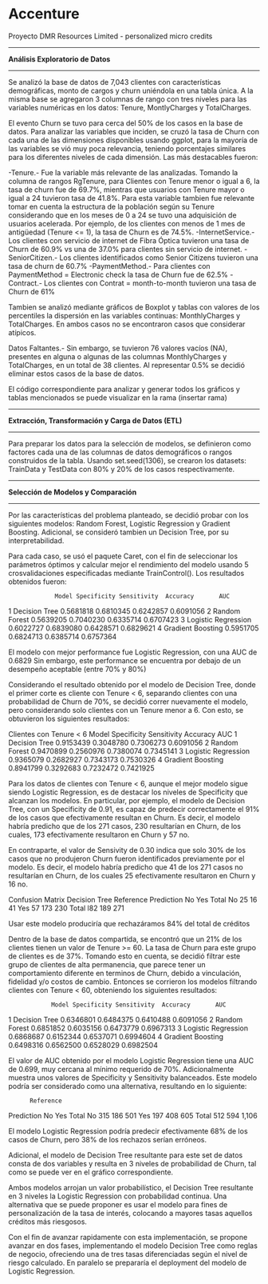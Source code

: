 # Accenture
Proyecto DMR Resources Limited - personalized micro credits

**********************************
**Análisis Exploratorio de Datos**
**********************************
Se analizó la base de datos de 7,043 clientes con características demográficas, monto de cargos y churn uniéndola en una tabla única. A la misma base se agregaron 3 columnas de rango con tres niveles para las variables numéricas en los datos: Tenure, MontlyCharges y TotalCharges.

El evento Churn se tuvo para cerca del 50% de los casos en la base de datos. Para analizar las variables que inciden, se cruzó la tasa de Churn con cada una de las dimensiones disponibles usando ggplot, para la mayoría de las variables se vió muy poca relevancia, teniendo porcentajes similares para los diferentes niveles de cada dimensión.
Las más destacables fueron:

-Tenure.- Fue la variable más relevante de las analizadas. Tomando la columna de rangos RgTenure, para Clientes con Tenure menor o igual a 6, la tasa de churn fue de 69.7%, mientras que usuarios con Tenure mayor o igual a 24 tuvieron tasa de 41.8%. Para esta variable tambien fue relevante tomar en cuenta la estructura de la población según su Tenure considerando que en los meses de 0 a 24 se tuvo una adquisición de usuarios acelerada. Por ejemplo, de los clientes con menos de 1 mes de antigüedad (Tenure <= 1), la tasa de Churn es de 74.5%.
-InternetService.- Los clientes con servicio de internet de Fibra Óptica tuvieron una tasa de Churn de 60.9% vs una de 37.0% para clientes sin servicio de internet.
-SeniorCitizen.- Los clientes identificados como Senior Citizens tuvieron una tasa de churn de 60.7%
-PaymentMethod.- Para clientes con PaymentMethod = Electronic check la tasa de Churn fue de 62.5%
-Contract.- Los clientes con Contrat = month-to-month tuvieron una tasa de Churn de 61%

Tambien se analizó mediante gráficos de Boxplot y tablas con valores de los percentiles la dispersión en las variables continuas: MonthlyCharges y TotalCharges. En ambos casos no se encontraron casos que considerar atípicos.

Datos Faltantes.- Sin embargo, se tuvieron 76 valores vacíos (NA), presentes en alguna o algunas de las columnas MonthlyCharges y TotalCharges, en un total de 38 clientes. Al representar 0.5% se decidió eliminar estos casos de la base de datos.

El código correspondiente para analizar y generar todos los gráficos y tablas mencionados se puede visualizar en la rama (insertar rama)


*****************************************************
**Extracción, Transformación y Carga de Datos (ETL)**
*****************************************************
Para preparar los datos para la selección de modelos, se definieron como factores cada una de las columnas de datos demográficos o rangos construidos de la tabla.
Usando set.seed(1306), se crearon los datasets: TrainData y TestData con 80% y 20% de los casos respectivamente.

**************************************
**Selección de Modelos y Comparación**
**************************************
Por las características del problema planteado, se decidió probar con los siguientes modelos: Random Forest, Logistic Regression y Gradient Boosting.
Adicional, se consideró tambien un Decision Tree, por su interpretabilidad.

Para cada caso, se usó el paquete Caret, con el fin de seleccionar los parámetros óptimos y calcular mejor el rendimiento del modelo usando 5 crosvalidaciones especificadas mediante TrainControl(). Los resultados obtenidos fueron:

                 Model Specificity Sensitivity  Accuracy       AUC
1       Decision Tree   0.5681818   0.6810345 0.6242857 0.6091056
2       Random Forest   0.5639205   0.7040230 0.6335714 0.6707423
3 Logistic Regression   0.6022727   0.6839080 0.6428571 0.6829621
4   Gradient Boosting   0.5951705   0.6824713 0.6385714 0.6757364

El modelo con mejor performance fue Logistic Regression, con una AUC de 0.6829
Sin embargo, este performance se encuentra por debajo de un desempeño aceptable (entre 70% y 80%)

Considerando el resultado obtenido por el modelo de Decision Tree, donde el primer corte es cliente con Tenure < 6, separando clientes con una probabilidad de Churn de 70%, se decidió correr nuevamente el modelo, pero considerando solo clientes con un Tenure menor a 6. Con esto, se obtuvieron los siguientes resultados:

Clientes con Tenure < 6
                Model Specificity Sensitivity  Accuracy       AUC
1       Decision Tree   0.9153439   0.3048780 0.7306273 0.6091056
2       Random Forest   0.9470899   0.2560976 0.7380074 0.7345141
3 Logistic Regression   0.9365079   0.2682927 0.7343173 0.7530326
4   Gradient Boosting   0.8941799   0.3292683 0.7232472 0.7421925

Para los datos de clientes con Tenure < 6, aunque el mejor modelo sigue siendo Logistic Regression, es de destacar los niveles de Specificity que alcanzan los modelos.
En particular, por ejemplo, el modelo de Decision Tree, con un Specificity de 0.91, es capaz de predecir correctamente el 91% de los casos que efectivamente resultan en Churn. Es decir, el modelo habría predicho que de los 271 casos, 230 resultarían en Churn, de los cuales, 173 efectivamente resultaron en Churn y 57 no.

En contraparte, el valor de Sensivity de 0.30 indica que solo 30% de los casos que no produjeron Churn fueron identificados previamente por el modelo. Es decir, el modelo habría predicho que 41 de los 271 casos no resultarían en Churn, de los cuales 25 efectivamente resultaron en Churn y 16 no.

Confusion Matrix Decision Tree
          Reference
Prediction    No Yes Total
       No     25  16   41
       Yes    57 173  230
       Total l82 189  271

Usar este modelo produciría que rechazáramos 84% del total de créditos

Dentro de la base de datos compartida, se encontró que un 21% de los clientes tienen un valor de Tenure >= 60. La tasa de Churn para este grupo de clientes es de 37%. Tomando esto en cuenta, se decidió filtrar este grupo de clientes de alta permanencia, que parece tener un comportamiento diferente en terminos de Churn, debido a vinculación, fidelidad y/o costos de cambio. Entonces se corrieron los modelos filtrando clientes con Tenure < 60, obteniendo los siguientes resultados:

                Model Specificity Sensitivity  Accuracy       AUC
1       Decision Tree   0.6346801   0.6484375 0.6410488 0.6091056
2       Random Forest   0.6851852   0.6035156 0.6473779 0.6967313
3 Logistic Regression   0.6868687   0.6152344 0.6537071 0.6994604
4   Gradient Boosting   0.6498316   0.6562500 0.6528029 0.6982504

El valor de AUC obtenido por el modelo Logistic Regression tiene una AUC de 0.699, muy cercana al mínimo requerido de 70%. Adicionalmente muestra unos valores de Specificity y Sensitivity balanceados. Este modelo podría ser considerado como una alternativa, resultando en lo siguiente:

          Reference
Prediction  No Yes Total
       No  315 186 501
       Yes 197 408 605
     Total 512 594 1,106

El modelo Logistic Regression podría predecir efectivamente 68% de los casos de Churn, pero 38% de los rechazos serían erróneos.

Adicional, el modelo de Decision Tree resultante para este set de datos consta de dos variables y resulta en 3 niveles de probabilidad de Churn, tal como se puede ver en el gráfico correspondiente.

Ambos modelos arrojan un valor probabilístico, el Decision Tree resultante en 3 niveles la Logistic Regression con probabilidad continua. Una alternativa que se puede proponer es usar el modelo para fines de personalización de la tasa de interés, colocando a mayores tasas aquellos créditos más riesgosos.

Con el fin de avanzar rapidamente con esta implementación, se propone avanzar en dos fases, implementando el modelo Decision Tree como reglas de negocio, ofreciendo una de tres tasas diferenciadas según el nivel de riesgo calculado. En paralelo se prepararía el deployment del modelo de Logistic Regression.



